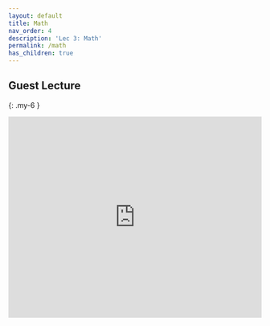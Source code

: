 ```yaml
---
layout: default
title: Math
nav_order: 4
description: 'Lec 3: Math'
permalink: /math
has_children: true
---
```


## Guest Lecture
{: .my-6 }

<iframe width="100%" height="400"
                        src="https://www.youtube.com/embed/UeotcvUcQOk?si=o8bY7yLRXYlTIink" title="YouTube video player"
                        frameborder="0"
                        allow="accelerometer; autoplay; clipboard-write; encrypted-media; gyroscope; picture-in-picture; web-share"
                        allowfullscreen></iframe> 
